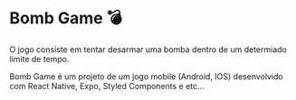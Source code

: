 # Bomb Game 💣

O jogo consiste em tentar desarmar uma bomba dentro de um determiado limite de tempo.

Bomb Game é um projeto de um jogo mobile (Android, IOS) desenvolvido com React Native, Expo, Styled Components e etc...

